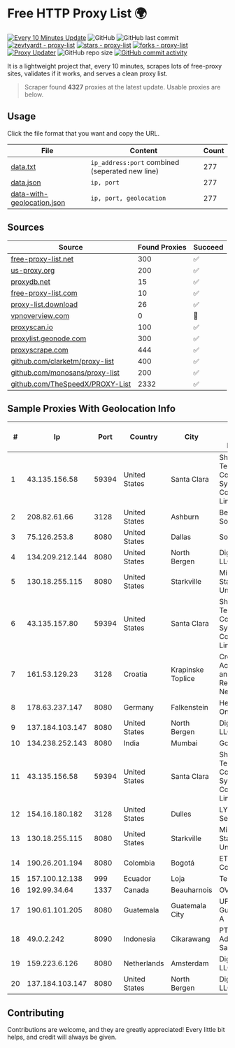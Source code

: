 
# Free HTTP Proxy List 🌍

[![Every 10 Minutes Update](https://github.com/mertguvencli/http-proxy-list/actions/workflows/main.yml/badge.svg?branch=main)](https://github.com/mertguvencli/http-proxy-list/actions/workflows/main.yml)
![GitHub](https://img.shields.io/github/license/mertguvencli/http-proxy-list)
![GitHub last commit](https://img.shields.io/github/last-commit/mertguvencli/http-proxy-list)
[![zevtyardt - proxy-list](https://img.shields.io/static/v1?label=zevtyardt&message=proxy-list&color=blue&logo=github)](https://github.com/zevtyardt/proxy-list "Go to GitHub repo")
[![stars - proxy-list](https://img.shields.io/github/stars/zevtyardt/proxy-list?style=social)](https://github.com/zevtyardt/proxy-list)
[![forks - proxy-list](https://img.shields.io/github/forks/zevtyardt/proxy-list?style=social)](https://github.com/zevtyardt/proxy-list)
[![Proxy Updater](https://github.com/zevtyardt/proxy-list/workflows/Proxy%20Updater/badge.svg)](https://github.com/zevtyardt/proxy-list/actions?query=workflow:"Proxy+Updater")
![GitHub repo size](https://img.shields.io/github/repo-size/zevtyardt/proxy-list)
[![GitHub commit activity](https://img.shields.io/github/commit-activity/m/zevtyardt/proxy-list?logo=commits)](https://github.com/zevtyardt/proxy-list/commits/main)

It is a lightweight project that, every 10 minutes, scrapes lots of free-proxy sites, validates if it works, and serves a clean proxy list.

> Scraper found **4327** proxies at the latest update. Usable proxies are below.

## Usage

Click the file format that you want and copy the URL.

|File|Content|Count|
|----|-------|-----|
|[data.txt](https://raw.githubusercontent.com/mertguvencli/http-proxy-list/main/proxy-list/data.txt)|`ip_address:port` combined (seperated new line)|277|
|[data.json](https://raw.githubusercontent.com/mertguvencli/http-proxy-list/main/proxy-list/data.json)|`ip, port`|277|
|[data-with-geolocation.json](https://raw.githubusercontent.com/mertguvencli/http-proxy-list/main/proxy-list/data-with-geolocation.json)|`ip, port, geolocation`|277|

## Sources

|Source|Found Proxies|Succeed|
|------|-------------|-------|
|[free-proxy-list.net](https://free-proxy-list.net)|300|✅|
|[us-proxy.org](https://www.us-proxy.org)|200|✅|
|[proxydb.net](http://proxydb.net)|15|✅|
|[free-proxy-list.com](https://free-proxy-list.com/?page=&port=&type%5B%5D=http&type%5B%5D=https&up_time=0&search=Search)|10|✅|
|[proxy-list.download](https://www.proxy-list.download/HTTP)|26|✅|
|[vpnoverview.com](https://vpnoverview.com/privacy/anonymous-browsing/free-proxy-servers)|0|🚫|
|[proxyscan.io](https://www.proxyscan.io)|100|✅|
|[proxylist.geonode.com](https://proxylist.geonode.com/api/proxy-list?limit=300&page=1&sort_by=lastChecked&sort_type=desc&protocols=http,https)|300|✅|
|[proxyscrape.com](https://api.proxyscrape.com/v2/?request=displayproxies&protocol=http&timeout=10000&country=all&ssl=all&anonymity=all)|444|✅|
|[github.com/clarketm/proxy-list](https://raw.githubusercontent.com/clarketm/proxy-list/master/proxy-list-raw.txt)|400|✅|
|[github.com/monosans/proxy-list](https://raw.githubusercontent.com/monosans/proxy-list/main/proxies/http.txt)|200|✅|
|[github.com/TheSpeedX/PROXY-List](https://raw.githubusercontent.com/TheSpeedX/PROXY-List/master/http.txt)|2332|✅|


## Sample Proxies With Geolocation Info

|#|Ip|Port|Country|City|Internet Service Provider|
|-|--|----|-------|----|-------------------------|
|1|43.135.156.58|59394|United States|Santa Clara|Shenzhen Tencent Computer Systems Company Limited|
|2|208.82.61.66|3128|United States|Ashburn|Bernardi Sounds|
|3|75.126.253.8|8080|United States|Dallas|SoftLayer|
|4|134.209.212.144|8080|United States|North Bergen|DigitalOcean, LLC|
|5|130.18.255.115|8080|United States|Starkville|Mississippi State University|
|6|43.135.157.80|59394|United States|Santa Clara|Shenzhen Tencent Computer Systems Company Limited|
|7|161.53.129.23|3128|Croatia|Krapinske Toplice|Croatian Academic and Research Network|
|8|178.63.237.147|8080|Germany|Falkenstein|Hetzner Online GmbH|
|9|137.184.103.147|8080|United States|North Bergen|DigitalOcean, LLC|
|10|134.238.252.143|8080|India|Mumbai|Google LLC|
|11|43.135.156.58|59394|United States|Santa Clara|Shenzhen Tencent Computer Systems Company Limited|
|12|154.16.180.182|3128|United States|Dulles|LYIT Internet Services|
|13|130.18.255.115|8080|United States|Starkville|Mississippi State University|
|14|190.26.201.194|8080|Colombia|Bogotá|ETB - Colombia|
|15|157.100.12.138|999|Ecuador|Loja|Telconet S.A|
|16|192.99.34.64|1337|Canada|Beauharnois|OVH SAS|
|17|190.61.101.205|8080|Guatemala|Guatemala City|UFINET Guatemala S. A|
|18|49.0.2.242|8090|Indonesia|Cikarawang|PT Usaha Adi Sanggoro|
|19|159.223.6.126|8080|Netherlands|Amsterdam|DigitalOcean, LLC|
|20|137.184.103.147|8080|United States|North Bergen|DigitalOcean, LLC|



## Contributing

Contributions are welcome, and they are greatly appreciated! Every
little bit helps, and credit will always be given.

